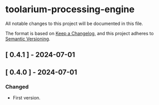 # toolarium-processing-engine

All notable changes to this project will be documented in this file.

The format is based on [Keep a Changelog](https://keepachangelog.com/en/1.0.0/),
and this project adheres to [Semantic Versioning](https://semver.org/spec/v2.0.0.html).

## [ 0.4.1 ] - 2024-07-01

## [ 0.4.0 ] - 2024-07-01
### Changed
- First version.
